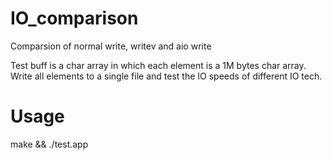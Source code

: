 # IO_comparison
Comparsion of normal write, writev and aio write

Test buff is a char array in which each element is a 1M bytes char array. Write all elements to a single file and test the IO speeds of different IO tech.

# Usage

make && ./test.app
